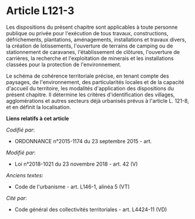 # Article L121-3

Les dispositions du présent chapitre sont applicables à toute personne publique ou privée pour l'exécution de tous travaux,
constructions, défrichements, plantations, aménagements, installations et travaux divers, la création de lotissements,
l'ouverture de terrains de camping ou de stationnement de caravanes, l'établissement de clôtures, l'ouverture de carrières,
la recherche et l'exploitation de minerais et les installations classées pour la protection de l'environnement.

Le schéma de cohérence territoriale précise, en tenant compte des paysages, de l'environnement, des particularités locales et
de la capacité d'accueil du territoire, les modalités d'application des dispositions du présent chapitre. Il détermine les
critères d'identification des villages, agglomérations et autres secteurs déjà urbanisés prévus à l'article L. 121-8, et en
définit la localisation.

**Liens relatifs à cet article**

_Codifié par_:

  - ORDONNANCE n°2015-1174 du 23 septembre 2015 - art.

_Modifié par_:

  - Loi n°2018-1021 du 23 novembre 2018 - art. 42 (V)

_Anciens textes_:

  - Code de l'urbanisme - art. L146-1, alinéa 5 (VT)

_Cité par_:

  - Code général des collectivités territoriales - art. L4424-11 (VD)
